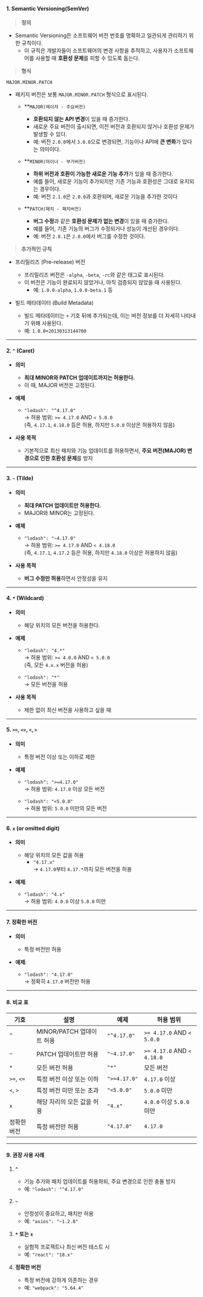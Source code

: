 #### 1. Semantic Versioning(SemVer)

> **정의**
- Semantic Versioning은 소프트웨어 버전 번호를 명확하고 일관되게 관리하기 위한 규칙이다. 
	- 이 규칙은 개발자들이 소프트웨어의 변경 사항을 추적하고, 사용자가 소프트웨어를 사용할 때 **호환성 문제**를 피할 수 있도록 돕는다.

> **형식**
```null
MAJOR.MINOR.PATCH
```
- 패키지 버전은 보통 `MAJOR.MINOR.PATCH` 형식으로 표시된다.
	- **`MAJOR(메이저 - 주요버전)`
		- **호환되지 않는 API 변경**이 있을 때 증가한다.
	    - 새로운 주요 버전이 출시되면, 이전 버전과 호환되지 않거나 호환성 문제가 발생할 수 있다.
	    - 예: 버전 `2.0.0`에서 `3.0.0`으로 변경되면, 기능이나 API에 **큰 변화**가 있다는 의미이다.
	
	- **`MINOR(마이너 - 부가버전)`
		- **하위 버전과 호환이 가능한 새로운 기능 추가**가 있을 때 증가한다.
	    - 예를 들어, 새로운 기능이 추가되지만 기존 기능과 호환성은 그대로 유지되는 경우이다.
	    - 예: 버전 `2.1.0`은 `2.0.0`과 호환되며, 새로운 기능을 추가한 것이다
	
	- **`PATCH(패치 - 패치버전)`
	    - **버그 수정**과 같은 **호환성 문제가 없는 변경**이 있을 때 증가한다.
	    - 예를 들어, 기존 기능의 버그가 수정되거나 성능이 개선된 경우이다.
	    - 예: 버전 `2.0.1`은 `2.0.0`에서 버그를 수정한 것이다.

> **추가적인 규칙**
- 프리릴리즈 (Pre-release) 버전
    - 프리릴리즈 버전은 `-alpha`, `-beta`, `-rc`와 같은 태그로 표시된다.
    - 이 버전은 기능이 완료되지 않았거나, 아직 검증되지 않았을 때 사용된다.
	    - 예: `1.0.0-alpha`, `1.0.0-beta.1` 등

- 빌드 메타데이터 (Build Metadata)
    - 빌드 메타데이터는 `+` 기호 뒤에 추가되는데, 이는 버전 정보를 더 자세히 나타내기 위해 사용된다.
    - 예: `1.0.0+20130313144700`

---
#### 2. **`^` (Caret)**

- **의미**
	- **최대 MINOR와 PATCH 업데이트까지는 허용한다.**
	- 이 때, MAJOR 버전은 고정된다.

- **예제**
    - `"lodash": "^4.17.0"`  
        → 허용 범위: `>= 4.17.0` AND `< 5.0.0`  
        (즉, `4.17.1`, `4.18.0` 등은 허용, 하지만 `5.0.0` 이상은 허용하지 않음)
    
- **사용 목적**
	- 기본적으로 최신 패치와 기능 업데이트를 허용하면서, **주요 버전(MAJOR) 변경으로 인한 호환성 문제**를 방지

---
#### 3. **`~` (Tilde)**

- **의미**
	- **최대 PATCH 업데이트만 허용한다.**
	- MAJOR와 MINOR는 고정된다.

- **예제**
	- `"lodash": "~4.17.0"`  
        → 허용 범위: `>= 4.17.0` AND `< 4.18.0`  
        (즉, `4.17.1`, `4.17.2` 등은 허용, 하지만 `4.18.0` 이상은 허용하지 않음)

- **사용 목적**
	- **버그 수정만 허용**하면서 안정성을 유지

---
#### 4. **`*` (Wildcard)**

- **의미**
	- 해당 위치의 모든 버전을 허용한다.

- **예제**
	- `"lodash": "4.*"`  
        → 허용 범위: `>= 4.0.0` AND `< 5.0.0`  
        (즉, 모든 `4.x.x` 버전을 허용)
    
    - `"lodash": "*"`  
        → 모든 버전을 허용

- **사용 목적**
	- 제한 없이 최신 버전을 사용하고 싶을 때

---
#### **5. `>=`, `<=`, `<`, `>`**

- **의미**
	- 특정 버전 이상 또는 이하로 제한

- **예제**
    - `"lodash": ">=4.17.0"`  
        → 허용 범위: `4.17.0` 이상 모든 버전
    
	- `"lodash": "<5.0.0"`  
        → 허용 범위: `5.0.0` 미만의 모든 버전

---
#### **6. `x` (or omitted digit)**

- **의미**
	- 해당 위치의 모든 값을 허용
	    - `"4.17.x"`  
	        → `4.17.0`부터 `4.17.*`까지 모든 버전을 허용

- **예제**:
    - `"lodash": "4.x"`  
        → 허용 범위: `4.0.0` 이상 `5.0.0` 미만

---
#### **7. 정확한 버전**

- **의미**
	- 특정 버전만 허용

- **예제**:
    - `"lodash": "4.17.0"`  
        → 정확히 `4.17.0` 버전만 허용

---
#### 8. **비교 표**

| 기호         | 설명                  | 예제           | 허용 범위                      |
| ---------- | ------------------- | ------------ | -------------------------- |
| `^`        | MINOR/PATCH 업데이트 허용 | `"^4.17.0"`  | `>= 4.17.0` AND `< 5.0.0`  |
| `~`        | PATCH 업데이트만 허용      | `"~4.17.0"`  | `>= 4.17.0` AND `< 4.18.0` |
| `*`        | 모든 버전 허용            | `"*"`        | 모든 버전                      |
| `>=`, `<=` | 특정 버전 이상 또는 이하      | `">=4.17.0"` | `4.17.0` 이상                |
| `<`, `>`   | 특정 버전 미만 또는 초과      | `"<5.0.0"`   | `5.0.0` 미만                 |
| `x`        | 해당 자리의 모든 값을 허용     | `"4.x"`      | `4.0.0` 이상 `5.0.0` 미만      |
| 정확한 버전     | 특정 버전만 허용           | `"4.17.0"`   | `4.17.0`                   |

---
#### 9. **권장 사용 사례**

1. **`^`**
    - 기능 추가와 패치 업데이트를 허용하되, 주요 변경으로 인한 충돌 방지
    - 예: `"lodash": "^4.17.0"`

2. **`~`**
    - 안정성이 중요하고, 패치만 허용
    - 예: `"axios": "~1.2.0"`

3. **`*` 또는 `x`**
    - 실험적 프로젝트나 최신 버전 테스트 시
    - 예: `"react": "18.x"`

4. **정확한 버전**
    - 특정 버전에 강하게 의존하는 경우
    - 예: `"webpack": "5.64.4"`

